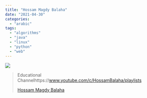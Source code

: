 ```yaml
---
title: "Hossam Magdy Balaha"
date: "2021-04-30"
categories: 
  - "arabic"
tags: 
  - "algorithms"
  - "java"
  - "linux"
  - "python"
  - "web"
---
```


![](https://yt3.ggpht.com/ytc/AAUvwnh0RT7Zu1QkUVrDnaQVj5xN6l_IVi32xbAesjsn6uc=s176-c-k-c0x00ffffff-no-rj)

> Educational Channelhttps://www.youtube.com/c/HossamBalaha/playlists
> 
> [Hossam Magdy Balaha](https://www.youtube.com/c/HossamBalaha/playlists)
